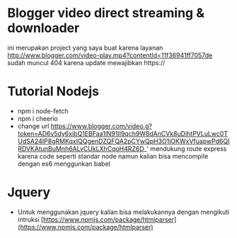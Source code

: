 # Blogger video direct streaming & downloader


ini merupakan project yang saya buat karena layanan [ http://www.blogger.com/video-play.mp4?contentId=11f36941ff7057de ]( http://www.blogger.com/video-play.mp4?contentId=11f36941ff7057de ) sudah muncul 404 karena update mewajibkan https:// 

# Tutorial Nodejs

- npm i node-fetch
- npm i cheerio
- change url https://www.blogger.com/video.g?token=AD6v5dy6xibQ1EBFaa1lN91Il9qch9W8dAnCVk8uDihtPVLuLwc0TUdSA24IP8gRMKqxIQQgenDZQFQA2pCYwQpH3O1iOKWxVfuapwPd6QIRDVKAtunBuMnh6ALvCUkLXhCqoH4RZ6D_'
mendukung route express karena code seperti standar node namun kalian bisa mencompile dengan es6 menggunkan babel 

# Jquery 

- Untuk menggunakan jquery kalian bisa melakukannya dengan mengikuti intruksi [https://www.npmjs.com/package/htmlparser](https://www.npmjs.com/package/htmlparser)

